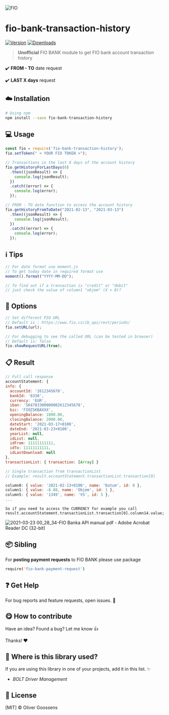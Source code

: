 


![FIO](https://user-images.githubusercontent.com/8824657/111978900-b94ea080-8b04-11eb-89e0-871a25bf354f.png)



# fio-bank-transaction-history

 [![Version](https://img.shields.io/npm/v/fio-bank-transaction-history.svg)](https://www.npmjs.com/package/fio-bank-transaction-history) [![Downloads](https://img.shields.io/npm/dt/fio-bank-transaction-history.svg)](https://www.npmjs.com/package/fio-bank-transaction-history)

> **Unofficial** FIO BANK module to get FIO bank account transaction history

:heavy_check_mark: **FROM - TO** date request

:heavy_check_mark: **LAST X days** request



## :cloud: Installation
```sh
# Using npm
npm install --save fio-bank-transaction-history
```



## :computer: Usage
```js
const fio = require('fio-bank-transaction-history');
fio.setToken(" < YOUR FIO TOKEN >");

// Transactions in the last X days of the account history
fio.getHistoryForLastDays(6)
  .then((jsonResult) => {
    console.log(jsonResult);
  })
  .catch((error) => {
    console.log(error);
  });

// FROM - TO date function to access the account history
fio.getHistoryFromToDate("2021-02-13", "2021-03-13")
  .then((jsonResult) => {
    console.log(jsonResult);
  })
  .catch((error) => {
    console.log(error);
  });
```

## :information_source: Tips
```js
// For date format use moment.js
// To get today date in required format use
moment().format("YYYY-MM-DD");

// To find out if a transaction is "credit" or "debit" 
// just check the value of column1 "objem" (X > 0)?
```


## :page_facing_up: Options
```js
// Set different FIO URL
// Default is : https://www.fio.cz/ib_api/rest/periods/
fio.setURL(url);

// For debugging to see the called URL (can be tested in browser)
// Default is: false
fio.showRequestURL(true);
```




## :clipboard: Result
```js
// Full call response
accountStatement: {
info: {
  accountId: '2612345678',
  bankId: '8330',
  currency: 'EUR',
  iban: 'SK4783300000002612345678',
  bic: 'FIOZSKBAXXX',
  openingBalance: 1000.00,
  closingBalance: 2000.00,
  dateStart: '2021-03-17+0100',
  dateEnd: '2021-03-23+0100',
  yearList: null,
  idList: null,
  idFrom: 11111111111,
  idTo: 11111111111,
  idLastDownload: null
},
transactionList: { transaction: [Array] }
```

```js
// Single transaction from transactionList
// Example: result.accountStatement.transactionList.transaction[0]

column0: { value: '2021-02-13+0100', name: 'Datum', id: 0 },
column1: { value: -8.88, name: 'Objem', id: 1 },
column5: { value: '1349', name: 'VS', id: 5 },
...
```

```code
So if you need to access the CURRENCY for example you call
result.accountStatement.transactionList.transaction[0].column14.value;
```

![2021-03-23 00_28_34-FIO Banka API manual pdf - Adobe Acrobat Reader DC (32-bit)](https://user-images.githubusercontent.com/8824657/112072517-4845d200-8b72-11eb-90ab-a4b8c5dce86e.png)


## :package: Sibling
For **posting payment requests** to FIO BANK please use package
```sh
require('fio-bank-payment-request')
```

## :question: Get Help
For bug reports and feature requests, open issues. :bug:




## :yum: How to contribute
Have an idea? Found a bug? Let me know :thumbsup:

Thanks! :heart:



## :dizzy: Where is this library used?
If you are using this library in one of your projects, add it in this list. :sparkles:
- *BOLT Driver Management*


## :scroll: License

[MIT] © Oliver Goossens
